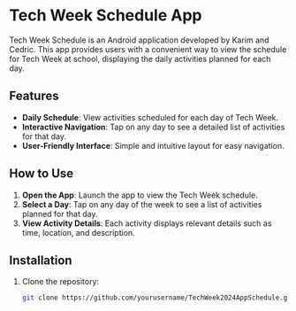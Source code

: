 # Tech Week Schedule App

Tech Week Schedule is an Android application developed by Karim and Cedric. This app provides users with a convenient way to view the schedule for Tech Week at school, displaying the daily activities planned for each day.

## Features

- **Daily Schedule**: View activities scheduled for each day of Tech Week.
- **Interactive Navigation**: Tap on any day to see a detailed list of activities for that day.
- **User-Friendly Interface**: Simple and intuitive layout for easy navigation.

## How to Use

1. **Open the App**: Launch the app to view the Tech Week schedule.
2. **Select a Day**: Tap on any day of the week to see a list of activities planned for that day.
3. **View Activity Details**: Each activity displays relevant details such as time, location, and description.

## Installation

1. Clone the repository:
   ```bash
   git clone https://github.com/yourusername/TechWeek2024AppSchedule.git
